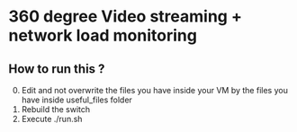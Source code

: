 # 360 degree Video streaming + network load monitoring

## How to run this ?
0. Edit and not overwrite the files you have inside your VM by the files you have inside useful_files folder
1. Rebuild the switch
2. Execute ./run.sh
